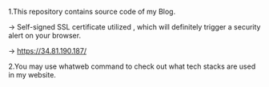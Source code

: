 1.This repository contains source code of my Blog.

 -> Self-signed SSL certificate utilized , which will definitely trigger a security alert on your browser.

 -> https://34.81.190.187/ 

2.You may use whatweb command to check out what tech stacks are used in my website.



